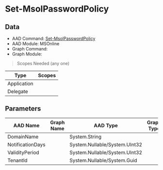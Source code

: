 # Set-MsolPasswordPolicy

## Data

+ AAD Command: [Set-MsolPasswordPolicy](https://docs.microsoft.com/en-us/powershell/module/MSOnline/Set-MsolPasswordPolicy)
+ AAD Module: MSOnline
+ Graph Command: 
+ Graph Module: 

> Scopes Needed (any one)

|Type|Scopes|
|---|---|
|Application||
|Delegate||

## Parameters

|AAD Name|Graph Name|AAD Type|Graph Type|Infos|
|---|---|---|---|---|
|DomainName||System.String|||
|NotificationDays||System.Nullable/System.UInt32|||
|ValidityPeriod||System.Nullable/System.UInt32|||
|TenantId||System.Nullable/System.Guid|||

